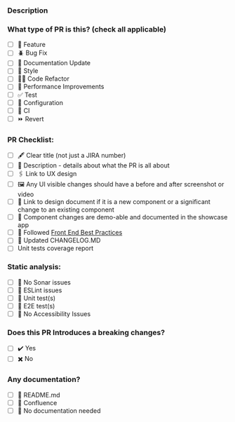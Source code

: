 <!-- ## Uncomment and add title here -->

### Description

<!-- Add description -->
<!-- UX link: [Figma](add-link-here) -->
<!-- Add screenshots or video or other relevent information or documents -->

### What type of PR is this? (check all applicable)

- [ ] 🍕 Feature
- [ ] 🪲 Bug Fix
- [ ] 📝 Documentation Update
- [ ] 🎨 Style
- [ ] 🧑‍💻 Code Refactor
- [ ] 🚀 Performance Improvements
- [ ] ✅ Test
- [ ] 🤖 Configuration
- [ ] 🔁 CI
- [ ] ⏩ Revert

### PR Checklist:

- [ ] 🖋 Clear title (not just a JIRA number)
- [ ] 📜 Description - details about what the PR is all about
- [ ] 🖇 Link to UX design
- [ ] 🖼️ Any UI visible changes should have a before and after screenshot or video
- [ ] 📜 Link to design document if it is a new component or a significant change to an existing component
- [ ] 📜 Component changes are demo-able and documented in the showcase app
- [ ] 💯 Followed [Front End Best Practices](https://nice-ce-cxone-prod.atlassian.net/wiki/spaces/CXONE/pages/13977358/11+-+FE+Best+Practices)
- [ ] 📝 Updated CHANGELOG.MD
- [ ] Unit tests coverage report

### Static analysis:

- [ ] 🧊 No Sonar issues
- [ ] 📏 ESLint issues
- [ ] 🔧 Unit test(s)
- [ ] 🔩 E2E test(s)
- [ ] 📒 No Accessibility Issues

### Does this PR Introduces a breaking changes?

- [ ] ✔️ Yes
- [ ] ✖️ No

### Any documentation?

- [ ] 📜 README.md
- [ ] 📑 Confluence
- [ ] 🙅 No documentation needed